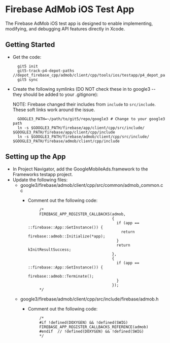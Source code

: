 Firebase AdMob iOS Test App
===========================

The Firebase AdMob iOS test app is designed to enable implementing, modifying,
and debugging API features directly in Xcode.

Getting Started
---------------

- Get the code:

        git5 init
        git5-track-p4-depot-paths //depot_firebase_cpp/admob/client/cpp/tools/ios/testapp/p4_depot_paths
        git5 sync

- Create the following symlinks (DO NOT check these in to google3 -- they should be added to your
  .gitignore):

    NOTE: Firebase changed their includes from `include` to `src/include`.
    These soft links work around the issue.

        GOOGLE3_PATH=~/path/to/git5/repo/google3 # Change to your google3 path
        ln -s $GOOGLE3_PATH/firebase/app/client/cpp/src/include/ $GOOGLE3_PATH/firebase/app/client/cpp/include
        ln -s $GOOGLE3_PATH/firebase/admob/client/cpp/src/include/ $GOOGLE3_PATH/firebase/admob/client/cpp/include

Setting up the App
------------------

- In Project Navigator, add the GoogleMobileAds.framework to the Frameworks
  testapp project.
- Update the following files:
   - google3/firebase/admob/client/cpp/src/common/admob_common.cc
     - Comment out the following code:

                /*
                FIREBASE_APP_REGISTER_CALLBACKS(admob,
                                                {
                                                  if (app == ::firebase::App::GetInstance()) {
                                                    return firebase::admob::Initialize(*app);
                                                  }
                                                  return kInitResultSuccess;
                                                },
                                                {
                                                  if (app == ::firebase::App::GetInstance()) {
                                                    firebase::admob::Terminate();
                                                  }
                                                });
                */

   - google3/firebase/admob/client/cpp/src/include/firebase/admob.h
     - Comment out the following code:

                /*
                #if !defined(DOXYGEN) && !defined(SWIG)
                FIREBASE_APP_REGISTER_CALLBACKS_REFERENCE(admob)
                #endif  // !defined(DOXYGEN) && !defined(SWIG)
                */
